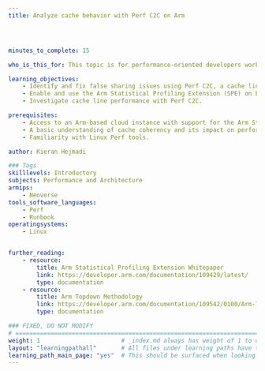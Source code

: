 ```yaml
---
title: Analyze cache behavior with Perf C2C on Arm




minutes_to_complete: 15

who_is_this_for: This topic is for performance-oriented developers working on Arm-based cloud or server systems who want to optimize memory access patterns and investigate cache inefficiencies using Perf C2C and Arm SPE.

learning_objectives: 
    - Identify and fix false sharing issues using Perf C2C, a cache line analysis tool.
    - Enable and use the Arm Statistical Profiling Extension (SPE) on Linux systems.
    - Investigate cache line performance with Perf C2C.

prerequisites:
    - Access to an Arm-based cloud instance with support for the Arm Statistical Profiling Extension (SPE).
    - A basic understanding of cache coherency and its impact on performance.
    - Familiarity with Linux Perf tools.

author: Kieran Hejmadi

### Tags
skilllevels: Introductory
subjects: Performance and Architecture
armips:
    - Neoverse
tools_software_languages:
    - Perf
    - Runbook
operatingsystems:
    - Linux


further_reading:
    - resource:
        title: Arm Statistical Profiling Extension Whitepaper
        link: https://developer.arm.com/documentation/109429/latest/
        type: documentation
    - resource:
        title: Arm Topdown Methodology 
        link: https://developer.arm.com/documentation/109542/0100/Arm-Topdown-methodology
        type: documentation

### FIXED, DO NOT MODIFY
# ================================================================================
weight: 1                       # _index.md always has weight of 1 to order correctly
layout: "learningpathall"       # All files under learning paths have this same wrapper
learning_path_main_page: "yes"  # This should be surfaced when looking for related content. Only set for _index.md of learning path content.
---
```

